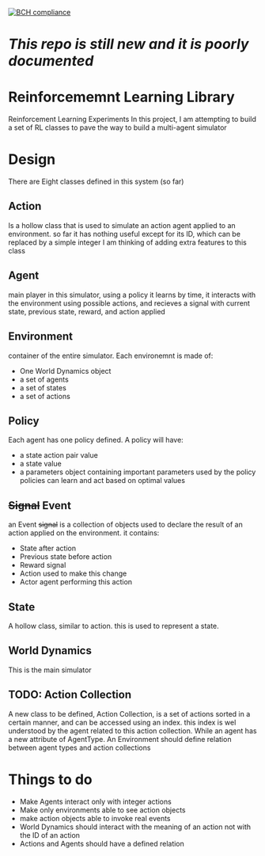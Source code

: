 [![BCH compliance](https://bettercodehub.com/edge/badge/aawadall/Reinforcement-Learning?branch=master)](https://bettercodehub.com/)
# _This repo is still new and it is poorly documented_

# Reinforcememnt Learning Library
Reinforcement Learning Experiments 
In this project, I am attempting to build a set of RL classes to pave the way to build a multi-agent simulator 

# Design
There are Eight classes defined in this system (so far)
## Action 
Is a hollow class that is used to simulate an action agent applied to an environment.
so far it has nothing useful except for its ID, which can be replaced by a simple integer
I am thinking of adding extra features to this class 

## Agent
main player in this simulator, using a policy it learns by time, it interacts with the environment using possible actions, and recieves a signal with current state, previous state, reward, and action applied

## Environment 
container of the entire simulator. 
Each environemnt is made of:
* One World Dynamics object 
* a set of agents
* a set of states 
* a set of actions 

## Policy
Each agent has one policy defined.
A policy will have:
* a state action pair value
* a state value
* a parameters object containing important parameters used by the policy
policies can learn and act based on optimal values

## ~~Signal~~ Event
an Event ~~signal~~ is a collection of objects used to declare the result of an action applied on the environment.
it contains:
* State after action
* Previous state before action
* Reward signal
* Action used to make this change 
* Actor agent performing this action

## State
A hollow class, similar to action.
this is used to represent a state.

## World Dynamics 
This is the main simulator 

## TODO: Action Collection
A new class to be defined, Action Collection, is a set of actions sorted in a certain manner, and can be accessed using an index. this index is wel understood by the agent related to this action collection.
While an agent has a new attribute of AgentType.
An Environment should define relation between agent types and action collections 

# Things to do
* Make Agents interact only with integer actions
* Make only environments able to see action objects 
* make action objects able to invoke real events 
* World Dynamics should interact with the meaning of an action not with the ID of an action
* Actions and Agents should have a defined relation
